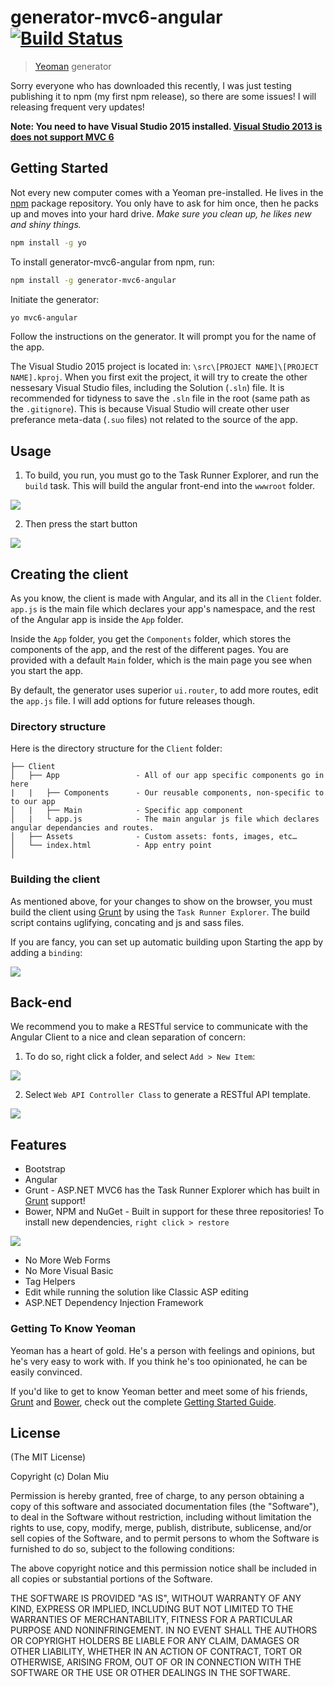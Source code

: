 # generator-mvc6-angular [![Build Status](https://secure.travis-ci.org/dolanmiu/generator-mvc6-angular.png?branch=master)](https://travis-ci.org/dolanmiu/generator-mvc6-angular)

> [Yeoman](http://yeoman.io) generator

Sorry everyone who has downloaded this recently, I was just testing publishing it to npm (my first npm release), so there are some issues! I will releasing frequent very updates!

**Note: You need to have Visual Studio 2015 installed. [Visual Studio 2013 is does not support MVC 6](http://stackoverflow.com/questions/24259598/is-it-possible-to-use-asp-net-mvc-6-in-visual-studio-2013)**

## Getting Started

Not every new computer comes with a Yeoman pre-installed. He lives in the [npm](https://npmjs.org) package repository. You only have to ask for him once, then he packs up and moves into your hard drive. *Make sure you clean up, he likes new and shiny things.*

```bash
npm install -g yo
```

To install generator-mvc6-angular from npm, run:

```bash
npm install -g generator-mvc6-angular
```

Initiate the generator:

```bash
yo mvc6-angular
```

Follow the instructions on the generator. It will prompt you for the name of the app.

The Visual Studio 2015 project is located in: `\src\[PROJECT NAME]\[PROJECT NAME].kproj`. When you first exit the project, it will try to create the other nessesary Visual Studio files, including the Solution (`.sln`) file. It is recommended for tidyness to save the `.sln` file in the root (same path as the `.gitignore`). This is because Visual Studio will create other user preferance meta-data (`.suo` files) not related to the source of the app. 

## Usage

1. To build, you run, you must go to the Task Runner Explorer, and run the `build` task. This will build the angular front-end into the `wwwroot` folder.

 ![](http://i62.tinypic.com/n4yyc9.png)

2. Then press the start button

 ![](http://i57.tinypic.com/2rhmbt1.png)

## Creating the client

As you know, the client is made with Angular, and its all in the `Client` folder. `app.js` is the main file which declares your app's namespace, and the rest of the Angular app is inside the `App` folder. 

Inside the `App` folder, you get the `Components` folder, which stores the components of the app, and the rest of the different pages. You are provided with a default `Main` folder, which is the main page you see when you start the app.

By default, the generator uses superior `ui.router`, to add more routes, edit the `app.js` file. I will add options for future releases though.

### Directory structure

Here is the directory structure for the `Client` folder:


    ├── Client
    │   ├── App                 - All of our app specific components go in here
    |   |   ├── Components      - Our reusable components, non-specific to to our app
    │   |   ├── Main            - Specific app component
    │   |   └ app.js            - The main angular js file which declares angular dependancies and routes.
    │   ├── Assets              - Custom assets: fonts, images, etc…
    │   └── index.html          - App entry point
    │

### Building the client
As mentioned above, for your changes to show on the browser, you must build the client using [Grunt](http://gruntjs.com) by using the `Task Runner Explorer`. The build script contains uglifying, concating and js and sass files.

If you are fancy, you can set up automatic building upon Starting the app by adding a `binding`:

![](http://i59.tinypic.com/33vbxc7.png)

## Back-end

We recommend you to make a RESTful service to communicate with the Angular Client to a nice and clean separation of concern:

1. To do so, right click a folder, and select `Add > New Item`:

 ![](http://i61.tinypic.com/27yvnso.png)

2. Select `Web API Controller Class` to generate a RESTful API template. 

 ![](http://i59.tinypic.com/2zhpnpj.png)


## Features

* Bootstrap
* Angular
* Grunt - ASP.NET MVC6 has the Task Runner Explorer which has built in [Grunt](http://gruntjs.com) support!
* Bower, NPM and NuGet - Built in support for these three repositories! To install new dependencies, `right click > restore`
 
 ![](http://i60.tinypic.com/rau9li.png)
* No More Web Forms
* No More Visual Basic
* Tag Helpers
* Edit while running the solution like Classic ASP editing
* ASP.NET Dependency Injection Framework

### Getting To Know Yeoman

Yeoman has a heart of gold. He's a person with feelings and opinions, but he's very easy to work with. If you think he's too opinionated, he can be easily convinced.

If you'd like to get to know Yeoman better and meet some of his friends, [Grunt](http://gruntjs.com) and [Bower](http://bower.io), check out the complete [Getting Started Guide](https://github.com/yeoman/yeoman/wiki/Getting-Started).


## License

(The MIT License)

Copyright (c) Dolan Miu

Permission is hereby granted, free of charge, to any person obtaining a copy of this software and associated documentation files (the "Software"), to deal in the Software without restriction, including without limitation the rights to use, copy, modify, merge, publish, distribute, sublicense, and/or sell copies of the Software, and to permit persons to whom the Software is furnished to do so, subject to the following conditions:

The above copyright notice and this permission notice shall be included in all copies or substantial portions of the Software.

THE SOFTWARE IS PROVIDED "AS IS", WITHOUT WARRANTY OF ANY KIND, EXPRESS OR IMPLIED, INCLUDING BUT NOT LIMITED TO THE WARRANTIES OF MERCHANTABILITY, FITNESS FOR A PARTICULAR PURPOSE AND NONINFRINGEMENT. IN NO EVENT SHALL THE AUTHORS OR COPYRIGHT HOLDERS BE LIABLE FOR ANY CLAIM, DAMAGES OR OTHER LIABILITY, WHETHER IN AN ACTION OF CONTRACT, TORT OR OTHERWISE, ARISING FROM, OUT OF OR IN CONNECTION WITH THE SOFTWARE OR THE USE OR OTHER DEALINGS IN THE SOFTWARE.